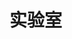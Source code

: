 <script>
const listData = [];
for (let i = 0; i < 23; i++) {
  listData.push({
    href: 'https://www.antdv.com/',
    title: `ant design vue part ${i}`,
    avatar: 'https://zos.alipayobjects.com/rmsportal/ODTLcjxAfvqbxHnVXCYX.png',
    description:
      'Ant Design, a design language for background applications, is refined by Ant UED Team.',
    content:
      'We supply a series of design principles, practical patterns and high quality design resources (Sketch and Axure), to help people create their product prototypes beautifully and efficiently.',
  });
}
  export default { 
     data() {
      return {
        listData,
        pagination: {
          onChange: page => {
            console.log(page);
          },
          pageSize: 3,
        },
        actions: [
          { type: 'star-o', text: '156' },
          { type: 'like-o', text: '156' },
          { type: 'message', text: '2' },
        ],
      }
  },
    methods:{
      handleClick(){
        alert('我被click了')
      }
    }
  }

</script>
# 实验室

<MacbookPro-index />

<!-- <a-list item-layout="vertical" size="large" :pagination="pagination" :data-source="listData">
  <div slot="footer"><b>ant design vue</b> footer part</div>
  <a-list-item slot="renderItem" key="item.title" slot-scope="item, index">
    <template v-for="{type,text} in actions" slot="actions">
      <span :key="type">
        <a-icon :type="type" style="margin-right: 8px" />
        {{ text }}
      </span>
    </template>
    <img
      slot="extra"
      width="272"
      alt="logo"
      src="https://gw.alipayobjects.com/zos/rmsportal/mqaQswcyDLcXyDKnZfES.png"
    />
    <a-list-item-meta :description="item.description">
      <a slot="title" :href="item.href">{{ item.title }}</a>
      <a-avatar slot="avatar" :src="item.avatar" />
    </a-list-item-meta>
    {{ item.content }}
  </a-list-item>
</a-list>


### 参考
scroll
https://github.com/artiely/tulip-scroll -->